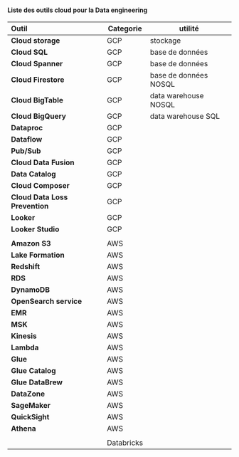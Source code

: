 #### Liste des outils cloud pour la Data engineering

| Outil                          | Categorie  | utilité               |
|:-------------------------------|------------|-----------------------|
| **Cloud storage**              | GCP        | stockage              |
| **Cloud SQL**                  | GCP        | base de données       |
| **Cloud Spanner**              | GCP        | base de données       |
| **Cloud Firestore**            | GCP        | base de données NOSQL |
| **Cloud BigTable**             | GCP        | data warehouse NOSQL  |
| **Cloud BigQuery**             | GCP        | data warehouse SQL    |
| **Dataproc**                   | GCP        |                       |
| **Dataflow**                   | GCP        |                       |
| **Pub/Sub**                    | GCP        |                       |
| **Cloud Data Fusion**          | GCP        |                       |
| **Data Catalog**               | GCP        |                       |
| **Cloud Composer**             | GCP        |                       |
| **Cloud Data Loss Prevention** | GCP        |                       |
| **Looker**                     | GCP        |                       |
| **Looker Studio**              | GCP        |                       |
|                                |            |                       |
| **Amazon S3**                  | AWS        |                       |
| **Lake Formation**             | AWS        |                       |
| **Redshift**                   | AWS        |                       |
| **RDS**                        | AWS        |                       |
| **DynamoDB**                   | AWS        |                       |
| **OpenSearch service**         | AWS        |                       |
| **EMR**                        | AWS        |                       |
| **MSK**                        | AWS        |                       |
| **Kinesis**                    | AWS        |                       |
| **Lambda**                     | AWS        |                       |
| **Glue**                       | AWS        |                       |
| **Glue Catalog**               | AWS        |                       |
| **Glue DataBrew**              | AWS        |                       |
| **DataZone**                   | AWS        |                       |
| **SageMaker**                  | AWS        |                       |
| **QuickSight**                 | AWS        |                       |
| **Athena**                     | AWS        |                       |
|                                |            |                       |
|                                | Databricks |                       |
